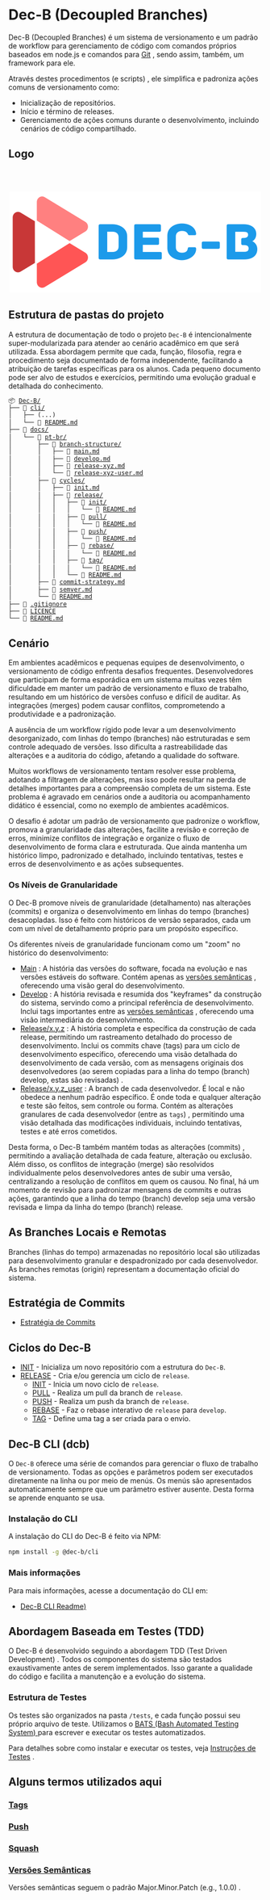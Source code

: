 # Dec-B (Decoupled Branches)  

Dec-B (Decoupled Branches)   é um sistema de versionamento e um padrão de workflow para gerenciamento de código com comandos próprios baseados em node.js e comandos para [Git](https://git-scm.com/)  , sendo assim, também, um framework para ele. 

Através destes procedimentos (e scripts)  , ele simplifica e padroniza ações comuns de versionamento como:
- Inicialização de repositórios.
- Início e término de releases.
- Gerenciamento de ações comuns durante o desenvolvimento, incluindo cenários de código compartilhado.

## Logo

<div style="text-align: center;padding-top: 30px">

   ![logo](./docs/dec-b.svg)  

</div>

## Estrutura de pastas do projeto

A estrutura de documentação de todo o projeto `Dec-B` é intencionalmente super-modularizada para atender ao cenário acadêmico em que será utilizada. Essa abordagem permite que cada, função, filosofia, regra e procedimento seja documentado de forma independente, facilitando a atribuição de tarefas específicas para os alunos. Cada pequeno documento pode ser alvo de estudos e exercícios, permitindo uma evolução gradual e detalhada do conhecimento.

<pre style="line-height: 1.2; font-size: 12px;">
📦 <a href="./README.md">Dec-B/</a>
├── 📂 <a href="./cli/README.md">cli/</a>
│   ├── (...)
│   └── 📜 <a href="./cli/README.md">README.md</a>
├── 📂 <a href="./docs/pt-br/README.md">docs/</a>
│   └── 📂 <a href="./docs/pt-br/README.md">pt-br/</a>
│       ├── 📂 <a href="./docs/pt-br/branch-structure/">branch-structure/</a>
│       │   ├── 📜 <a href="./docs/pt-br/branch-structure/main.md">main.md</a>
│       │   ├── 📜 <a href="./docs/pt-br/branch-structure/develop.md">develop.md</a>
│       │   ├── 📜 <a href="./docs/pt-br/branch-structure/release-xyz.md">release-xyz.md</a>
│       │   └── 📜 <a href="./docs/pt-br/branch-structure/release-xyz-user.md">release-xyz-user.md</a>
│       ├── 📂 <a href="./docs/pt-br/cycles/">cycles/</a>
│       │   ├── 📜 <a href="./docs/pt-br/cycles/init.md">init.md</a>
│       │   ├── 📂 <a href="./docs/pt-br/cycles/release/">release/</a>
│       │   │   ├── 📂 <a href="./docs/pt-br/cycles/release/init/">init/</a>
│       │   │   │   └── 📜 <a href="./docs/pt-br/cycles/release/init/README.md">README.md</a>
│       │   │   ├── 📂 <a href="./docs/pt-br/cycles/release/pull/">pull/</a>
│       │   │   │   └── 📜 <a href="./docs/pt-br/cycles/release/pull/README.md">README.md</a>
│       │   │   ├── 📂 <a href="./docs/pt-br/cycles/release/push/">push/</a>
│       │   │   │   └── 📜 <a href="./docs/pt-br/cycles/release/push/README.md">README.md</a>
│       │   │   ├── 📂 <a href="./docs/pt-br/cycles/release/rebase/">rebase/</a>
│       │   │   │   └── 📜 <a href="./docs/pt-br/cycles/release/rebase/README.md">README.md</a>
│       │   │   ├── 📂 <a href="./docs/pt-br/cycles/release/tag/">tag/</a>
│       │   │   │   └── 📜 <a href="./docs/pt-br/cycles/release/tag/README.md">README.md</a>
│       │   │   └── 📜 <a href="./docs/pt-br/cycles/release/README.md">README.md</a>
│       ├── 📜 <a href="./docs/pt-br/commit-strategy.md">commit-strategy.md</a>
│       ├── 📜 <a href="./docs/pt-br/semver.md">semver.md</a>
│       └── 📜 <a href="./docs/pt-br/README.md">README.md</a>
├── 📜 <a href="./.gitignore">.gitignore</a>
├── 📜 <a href="./LICENCE">LICENCE</a>
└── 📜 <a href="./README.md">README.md</a>
</pre>


## Cenário

Em ambientes acadêmicos e pequenas equipes de desenvolvimento, o versionamento de código enfrenta desafios frequentes. Desenvolvedores que participam de forma esporádica em um sistema muitas vezes têm dificuldade em manter um padrão de versionamento e fluxo de trabalho, resultando em um histórico de versões confuso e difícil de auditar. As integrações (merges)   podem causar conflitos, comprometendo a produtividade e a padronização.

A ausência de um workflow rígido pode levar a um desenvolvimento desorganizado, com linhas do tempo (branches)   não estruturadas e sem controle adequado de versões. Isso dificulta a rastreabilidade das alterações e a auditoria do código, afetando a qualidade do software.

Muitos workflows de versionamento tentam resolver esse problema, adotando a filtragem de alterações, mas isso pode resultar na perda de detalhes importantes para a compreensão completa de um sistema. Este problema é agravado em cenários onde a auditoria ou acompanhamento didático é essencial, como no exemplo de ambientes acadêmicos.

O desafio é adotar um padrão de versionamento que padronize o workflow, promova a granularidade das alterações, facilite a revisão e correção de erros, minimize conflitos de integração e organize o fluxo de desenvolvimento de forma clara e estruturada. Que ainda mantenha um histórico limpo, padronizado e detalhado, incluindo tentativas, testes e erros de desenvolvimento e as ações subsequentes.

### Os Níveis de Granularidade

O Dec-B promove níveis de granularidade (detalhamento)   nas alterações (commits)   e organiza o desenvolvimento em linhas do tempo (branches)   desacopladas. Isso é feito com históricos de versão separados, cada um com um nível de detalhamento próprio para um propósito específico.

Os diferentes níveis de granularidade funcionam como um "zoom" no histórico do desenvolvimento:

- [Main](./docs/pt-br/branch-structure/main.md)  : A história das versões do software, focada na evolução e nas versões estáveis do software. Contém apenas as [versões semânticas](./docs/pt-br/semver.md)  , oferecendo uma visão geral do desenvolvimento.
- [Develop](./docs/pt-br/branch-structure/develop.md)  : A história revisada e resumida dos "keyframes" da construção do sistema, servindo como a principal referência de desenvolvimento. Inclui tags importantes entre as [versões semânticas](./docs/pt-br/semver.md)  , oferecendo uma visão intermediária do desenvolvimento.
- [Release/x.y.z](./docs/pt-br/branch-structure/release-xyz.md)  : A história completa e específica da construção de cada release, permitindo um rastreamento detalhado do processo de desenvolvimento. Inclui os commits chave (tags)   para um ciclo de desenvolvimento específico, oferecendo uma visão detalhada do desenvolvimento de cada versão, com as mensagens originais dos desenvolvedores (ao serem copiadas para a linha do tempo (branch)   develop, estas são revisadas)  .
- [Release/x.y.z_user](./docs/pt-br/branch-structure/release-xyz-user.md)  : A branch de cada desenvolvedor. É local e não obedece a nenhum padrão específico. É onde toda e qualquer alteração e teste são feitos, sem controle ou forma. Contém as alterações granulares de cada desenvolvedor (entre as `tags`)  , permitindo uma visão detalhada das modificações individuais, incluindo tentativas, testes e até erros cometidos.

Desta forma, o Dec-B também mantém todas as alterações (commits)  , permitindo a avaliação detalhada de cada feature, alteração ou exclusão. Além disso, os conflitos de integração (merge)   são resolvidos individualmente pelos desenvolvedores antes de subir uma versão, centralizando a resolução de conflitos em quem os causou. No final, há um momento de revisão para padronizar mensagens de commits e outras ações, garantindo que a linha do tempo (branch)   develop seja uma versão revisada e limpa da linha do tempo (branch)   release.

## As Branches Locais e Remotas
Branches (linhas do tempo)   armazenadas no repositório local são utilizadas para desenvolvimento granular e despadronizado por cada desenvolvedor. As branches remotas (origin)   representam a documentação oficial do sistema. 

## Estratégia de Commits
- [Estratégia de Commits](./docs/pt-br/commit-strategy.md)  

## Ciclos do Dec-B

- [INIT](./docs/pt-br/cycles/INIT/README.md)   - Inicializa um novo repositório com a estrutura do `Dec-B`.
- [RELEASE](./docs/pt-br/cycles/release/README.md)   - Cria e/ou gerencia um ciclo de `release`.
  - [INIT](./docs/pt-br/cycles/release/README.md#INIT)   - Inicia um novo ciclo de `release`.
  - [PULL](./docs/pt-br/cycles/release/README.md#PULL)   - Realiza um pull da branch de `release`.
  - [PUSH](./docs/pt-br/cycles/release/README.md#PUSH)   - Realiza um push da branch de `release`.
  - [REBASE](./docs/pt-br/cycles/release/README.md#REBASE)   - Faz o rebase interativo de `release` para `develop`.
  - [TAG](./docs/pt-br/cycles/release/README.md#TAG)   - Define uma tag a ser criada para o envio.

## Dec-B CLI (dcb)  

O `Dec-B` oferece uma série de comandos para gerenciar o fluxo de trabalho de versionamento. 
Todas as opções e parâmetros podem ser executados diretamente na linha ou por meio de menús. Os menús são apresentados automaticamente sempre que um parâmetro estiver ausente. Desta forma se aprende enquanto se usa.

### Instalação do CLI
A instalação do CLI do Dec-B é feito via NPM:

```bash
npm install -g @dec-b/cli
```

### Mais informações
Para mais informações, acesse a documentação do CLI em:

- [Dec-B CLI Readme)  ](./cli/README.md)  

## Abordagem Baseada em Testes (TDD)  

O Dec-B é desenvolvido seguindo a abordagem TDD (Test Driven Development)  . Todos os componentes do sistema são testados exaustivamente antes de serem implementados. Isso garante a qualidade do código e facilita a manutenção e a evolução do sistema.

### Estrutura de Testes

Os testes são organizados na pasta `/tests`, e cada função possui seu próprio arquivo de teste. Utilizamos o [BATS (Bash Automated Testing System)  ](https://github.com/bats-core/bats-core)   para escrever e executar os testes automatizados.

Para detalhes sobre como instalar e executar os testes, veja [Instruções de Testes](./docs/pt-br/testing-instructions.md)  .

## Alguns termos utilizados aqui

### [Tags](https://git-scm.com/docs/git-tag)  
### [Push](https://git-scm.com/docs/git-push)  
### [Squash](https://git-scm.com/docs/merge-options#Documentation/merge-options.txt---squash)  
### [Versões Semânticas](./docs/pt-br/semantic-versions.md)  
Versões semânticas seguem o padrão Major.Minor.Patch (e.g., 1.0.0)  . 

